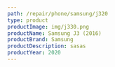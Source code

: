 ```yaml
---
path: /repair/phone/samsung/j320
type: product
productImage: img/j330.png
productName: Samsung J3 (2016)
productBrand: Samsung
productDescription: sasas
productYear: 2020
---
```

